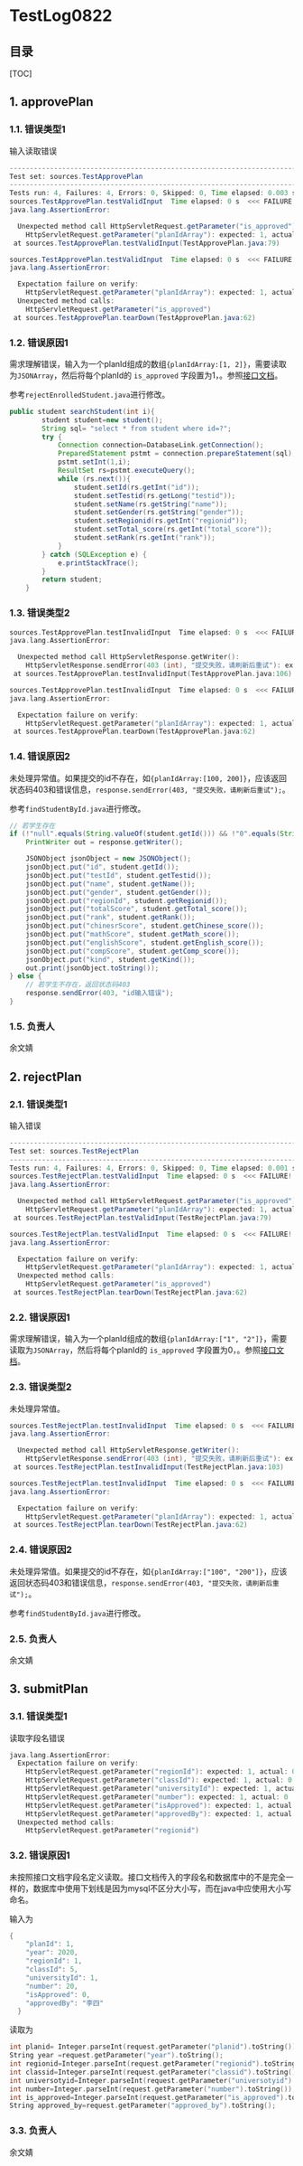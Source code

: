 TestLog0822
===

目录
---

[TOC]

## 1. approvePlan

### 1.1. 错误类型1

输入读取错误

```java
-------------------------------------------------------------------------------
Test set: sources.TestApprovePlan
-------------------------------------------------------------------------------
Tests run: 4, Failures: 4, Errors: 0, Skipped: 0, Time elapsed: 0.003 s <<< FAILURE! - in sources.TestApprovePlan
sources.TestApprovePlan.testValidInput  Time elapsed: 0 s  <<< FAILURE!
java.lang.AssertionError:

  Unexpected method call HttpServletRequest.getParameter("is_approved"):
    HttpServletRequest.getParameter("planIdArray"): expected: 1, actual: 0
 at sources.TestApprovePlan.testValidInput(TestApprovePlan.java:79)

sources.TestApprovePlan.testValidInput  Time elapsed: 0 s  <<< FAILURE!
java.lang.AssertionError:

  Expectation failure on verify:
    HttpServletRequest.getParameter("planIdArray"): expected: 1, actual: 0
  Unexpected method calls:
    HttpServletRequest.getParameter("is_approved")
 at sources.TestApprovePlan.tearDown(TestApprovePlan.java:62)
```

### 1.2. 错误原因1

需求理解错误，输入为一个planId组成的数组`{planIdArray:[1, 2]}`，需要读取为`JSONArray`，然后将每个planId的 `is_approved` 字段置为1，。参照[接口文档](https://app.swaggerhub.com/apis-docs/CurrenWong/CourseDesign/0.0.2#/EducationDepartment/post_approvePlan_do)。

参考`rejectEnrolledStudent.java`进行修改。

```java
public student searchStudent(int i){
        student student=new student();
        String sql= "select * from student where id=?";
        try {
            Connection connection=DatabaseLink.getConnection();
            PreparedStatement pstmt = connection.prepareStatement(sql);
            pstmt.setInt(1,i);
            ResultSet rs=pstmt.executeQuery();
            while (rs.next()){
                student.setId(rs.getInt("id"));
                student.setTestid(rs.getLong("testid"));
                student.setName(rs.getString("name"));
                student.setGender(rs.getString("gender"));
                student.setRegionid(rs.getInt("regionid"));
                student.setTotal_score(rs.getInt("total_score"));
                student.setRank(rs.getInt("rank"));
            }
        } catch (SQLException e) {
            e.printStackTrace();
        }
        return student;
    }
```

### 1.3. 错误类型2

```cpp
sources.TestApprovePlan.testInvalidInput  Time elapsed: 0 s  <<< FAILURE!
java.lang.AssertionError:

  Unexpected method call HttpServletResponse.getWriter():
    HttpServletResponse.sendError(403 (int), "提交失败，请刷新后重试"): expected: 1, actual: 0
 at sources.TestApprovePlan.testInvalidInput(TestApprovePlan.java:106)

sources.TestApprovePlan.testInvalidInput  Time elapsed: 0 s  <<< FAILURE!
java.lang.AssertionError:

  Expectation failure on verify:
    HttpServletRequest.getParameter("planIdArray"): expected: 1, actual: 0
 at sources.TestApprovePlan.tearDown(TestApprovePlan.java:62)
```

### 1.4. 错误原因2

未处理异常值。如果提交的id不存在，如`{planIdArray:[100, 200]}`，应该返回状态码403和错误信息，`response.sendError(403, "提交失败，请刷新后重试");`。

参考`findStudentById.java`进行修改。

```java
// 若学生存在
if (!"null".equals(String.valueOf(student.getId())) && !"0".equals(String.valueOf(student.getId()))) {
    PrintWriter out = response.getWriter();

    JSONObject jsonObject = new JSONObject();
    jsonObject.put("id", student.getId());
    jsonObject.put("testId", student.getTestid());
    jsonObject.put("name", student.getName());
    jsonObject.put("gender", student.getGender());
    jsonObject.put("regionId", student.getRegionid());
    jsonObject.put("totalScore", student.getTotal_score());
    jsonObject.put("rank", student.getRank());
    jsonObject.put("chinesrScore", student.getChinese_score());
    jsonObject.put("mathScore", student.getMath_score());
    jsonObject.put("englishScore", student.getEnglish_score());
    jsonObject.put("compScore", student.getComp_score());
    jsonObject.put("kind", student.getKind());
    out.print(jsonObject.toString());
} else {
    // 若学生不存在，返回状态码403
    response.sendError(403, "id输入错误");
}
```

### 1.5. 负责人

余文婧

## 2. rejectPlan

### 2.1. 错误类型1

输入错误

```java
-------------------------------------------------------------------------------
Test set: sources.TestRejectPlan
-------------------------------------------------------------------------------
Tests run: 4, Failures: 4, Errors: 0, Skipped: 0, Time elapsed: 0.001 s <<< FAILURE! - in sources.TestRejectPlan
sources.TestRejectPlan.testValidInput  Time elapsed: 0 s  <<< FAILURE!
java.lang.AssertionError:

  Unexpected method call HttpServletRequest.getParameter("is_approved"):
    HttpServletRequest.getParameter("planIdArray"): expected: 1, actual: 0
 at sources.TestRejectPlan.testValidInput(TestRejectPlan.java:79)

sources.TestRejectPlan.testValidInput  Time elapsed: 0 s  <<< FAILURE!
java.lang.AssertionError:

  Expectation failure on verify:
    HttpServletRequest.getParameter("planIdArray"): expected: 1, actual: 0
  Unexpected method calls:
    HttpServletRequest.getParameter("is_approved")
 at sources.TestRejectPlan.tearDown(TestRejectPlan.java:62)
```

### 2.2. 错误原因1

需求理解错误，输入为一个planId组成的数组`{planIdArray:["1", "2"]}`，需要读取为`JSONArray`，然后将每个planId的 `is_approved` 字段置为0，。参照[接口文档](https://app.swaggerhub.com/apis-docs/CurrenWong/CourseDesign/0.0.2#/EducationDepartment/post_approvePlan_do)。

### 2.3. 错误类型2

未处理异常值。

```java
sources.TestRejectPlan.testInvalidInput  Time elapsed: 0 s  <<< FAILURE!
java.lang.AssertionError:

  Unexpected method call HttpServletResponse.getWriter():
    HttpServletResponse.sendError(403 (int), "提交失败，请刷新后重试"): expected: 1, actual: 0
 at sources.TestRejectPlan.testInvalidInput(TestRejectPlan.java:103)

sources.TestRejectPlan.testInvalidInput  Time elapsed: 0 s  <<< FAILURE!
java.lang.AssertionError:

  Expectation failure on verify:
    HttpServletRequest.getParameter("planIdArray"): expected: 1, actual: 0
 at sources.TestRejectPlan.tearDown(TestRejectPlan.java:62)
```

### 2.4. 错误原因2

未处理异常值。如果提交的id不存在，如`{planIdArray:["100", "200"]}`，应该返回状态码403和错误信息，`response.sendError(403, "提交失败，请刷新后重试");`。

参考`findStudentById.java`进行修改。

### 2.5. 负责人

余文婧

## 3. submitPlan

### 3.1. 错误类型1

读取字段名错误

```cpp
java.lang.AssertionError:
  Expectation failure on verify:
    HttpServletRequest.getParameter("regionId"): expected: 1, actual: 0
    HttpServletRequest.getParameter("classId"): expected: 1, actual: 0
    HttpServletRequest.getParameter("universityId"): expected: 1, actual: 0
    HttpServletRequest.getParameter("number"): expected: 1, actual: 0
    HttpServletRequest.getParameter("isApproved"): expected: 1, actual: 0
    HttpServletRequest.getParameter("approvedBy"): expected: 1, actual: 0
  Unexpected method calls:
    HttpServletRequest.getParameter("regionid")
```

### 3.2. 错误原因1

未按照接口文档字段名定义读取。接口文档传入的字段名和数据库中的不是完全一样的，数据库中使用下划线是因为mysql不区分大小写，而在java中应使用大小写命名。

输入为

```cpp
{
    "planId": 1,
    "year": 2020,
    "regionId": 1,
    "classId": 5,
    "universityId": 1,
    "number": 20,
    "isApproved": 0,
    "approvedBy": "李四"
  }
```

读取为

```cpp
int planid= Integer.parseInt(request.getParameter("planid").toString());
String year =request.getParameter("year").toString();
int regionid=Integer.parseInt(request.getParameter("regionid").toString());
int classid=Integer.parseInt(request.getParameter("classid").toString());
int universotyid=Integer.parseInt(request.getParameter("universotyid").toString());
int number=Integer.parseInt(request.getParameter("number").toString());
int is_approved=Integer.parseInt(request.getParameter("is_approved").toString());
String approved_by=request.getParameter("approved_by").toString();
```

### 3.3. 负责人

余文婧
